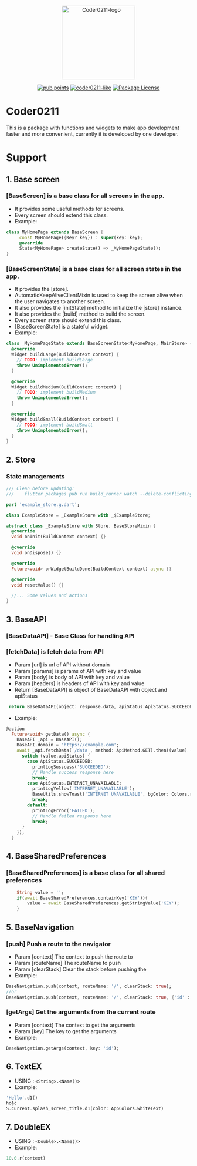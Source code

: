 <p align="center">
  <a href="https://github.com/coder0211/coder0211"><img src="https://raw.githubusercontent.com/coder0211/coder0211/main/lib/logo/logo.svg" width="200" alt="Coder0211-logo"></a>
</p>
<p align="center">
  <a href="https://pub.dev/packages/coder0211/score" target="_blank"><img src="https://img.shields.io/badge/PUB%20POINTS-130%2F130-green" alt="pub points" /></a>
  <a href="https://pub.dev/packages/coder0211/score" target="_blank"><img src="https://img.shields.io/badge/Coder0211-likes%3A22-yellow" alt="coder0211-like" /></a>
  <a href="https://pub.dev/packages/coder0211/license" target="_blank"><img src="https://img.shields.io/badge/LICENSE-MIT-blue" alt="Package License" /></a>  
</p>

# Coder0211

This is a package with functions and widgets to make app development faster and more convenient, currently it is developed by one developer.

# Support

## 1. Base screen

### [BaseScreen] is a base class for all screens in the app.

- It provides some useful methods for screens.
- Every screen should extend this class.
- Example:

```dart
class MyHomePage extends BaseScreen {
     const MyHomePage({Key? key}) : super(key: key);
     @override
     State<MyHomePage> createState() => _MyHomePageState();
}
```

### [BaseScreenState] is a base class for all screen states in the app.

- It provides the [store].
- AutomaticKeepAliveClientMixin is used to keep the screen alive when the user
  navigates to another screen.
- It also provides the [initState] method to initialize the [store] instance.
- It also provides the [build] method to build the screen.
- Every screen state should extend this class.
- [BaseScreenState] is a stateful widget.
- Example:

```dart
class _MyHomePageState extends BaseScreenState<MyHomePage, MainStore> {
  @override
  Widget buildLarge(BuildContext context) {
    // TODO: implement buildLarge
    throw UnimplementedError();
  }

  @override
  Widget buildMedium(BuildContext context) {
    // TODO: implement buildMedium
    throw UnimplementedError();
  }

  @override
  Widget buildSmall(BuildContext context) {
    // TODO: implement buildSmall
    throw UnimplementedError();
  }
}
```

## 2. Store

### State managements

```dart
/// Clean before updating:
///    flutter packages pub run build_runner watch --delete-conflicting-outputs

part 'example_store.g.dart';

class ExampleStore = _ExampleStore with _$ExampleStore;

abstract class _ExampleStore with Store, BaseStoreMixin {
  @override
  void onInit(BuildContext context) {}

  @override
  void onDispose() {}

  @override
  Future<void> onWidgetBuildDone(BuildContext context) async {}

  @override
  void resetValue() {}

  //... Some values and actions
}
```

## 3. BaseAPI

### [BaseDataAPI] - Base Class for handling API

### [fetchData] is fetch data from API

- Param [url] is url of API without domain
- Param [params] is params of API with key and value
- Param [body] is body of API with key and value
- Param [headers] is headers of API with key and value
- Return [BaseDataAPI] is object of BaseDataAPI with object and apiStatus

```dart
 return BaseDataAPI(object: response.data, apiStatus:ApiStatus.SUCCEEDED);
```

- Example:

```dart
@action
  Future<void> getData() async {
    BaseAPI _api = BaseAPI();
    BaseAPI.domain = 'https://example.com';
    await _api.fetchData('/data', method: ApiMethod.GET).then((value) {
      switch (value.apiStatus) {
        case ApiStatus.SUCCEEDED:
          printLogSusscess('SUCCEEDED');
          // Handle success response here
          break;
        case ApiStatus.INTERNET_UNAVAILABLE:
          printLogYellow('INTERNET_UNAVAILABLE');
          BaseUtils.showToast('INTERNET UNAVAILABLE', bgColor: Colors.red);
          break;
        default:
          printLogError('FAILED');
          // Handle failed response here
          break;
      }
    });
  }
```

## 4. BaseSharedPreferences

### [BaseSharedPreferences] is a base class for all shared preferences

```dart
    String value = '';
    if(await BaseSharedPreferences.containKey('KEY')){
        value = await BaseSharedPreferences.getStringValue('KEY');
    }

```

## 5. BaseNavigation

### [push] Push a route to the navigator

- Param [context] The context to push the route to
- Param [routeName] The routeName to push
- Param [clearStack] Clear the stack before pushing the
- Example:

```dart
BaseNavigation.push(context, routeName: '/', clearStack: true);
//or
BaseNavigation.push(context, routeName: '/', clearStack: true, {'id' : 12345});
```

### [getArgs] Get the arguments from the current route

- Param [context] The context to get the arguments
- Param [key] The key to get the arguments
- Example:

```dart
BaseNavigation.getArgs(context, key: 'id');
```

## 6. TextEX

- USING : `<String>.<Name()>`
- Example:

```dart
'Hello'.d1()
hoặc
S.current.splash_screen_title.d1(color: AppColors.whiteText)
```

## 7. DoubleEX

- USING : `<Double>.<Name()>`
- Example:

```dart
10.0.r(context)
```
